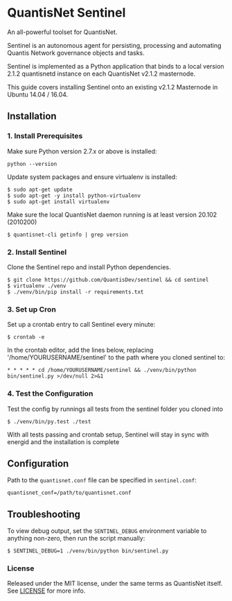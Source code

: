 # QuantisNet Sentinel

An all-powerful toolset for QuantisNet.

Sentinel is an autonomous agent for persisting, processing and automating Quantis Network governance objects and tasks.

Sentinel is implemented as a Python application that binds to a local version 2.1.2 quantisnetd instance on each QuantisNet v2.1.2 masternode.

This guide covers installing Sentinel onto an existing v2.1.2 Masternode in Ubuntu 14.04 / 16.04.

## Installation

### 1. Install Prerequisites

Make sure Python version 2.7.x or above is installed:

    python --version

Update system packages and ensure virtualenv is installed:

    $ sudo apt-get update
    $ sudo apt-get -y install python-virtualenv
    $ sudo apt-get install virtualenv

Make sure the local QuantisNet daemon running is at least version 20.102 (2010200)

    $ quantisnet-cli getinfo | grep version

### 2. Install Sentinel

Clone the Sentinel repo and install Python dependencies.

    $ git clone https://github.com/QuantisDev/sentinel && cd sentinel
    $ virtualenv ./venv
    $ ./venv/bin/pip install -r requirements.txt

### 3. Set up Cron

Set up a crontab entry to call Sentinel every minute:

    $ crontab -e

In the crontab editor, add the lines below, replacing '/home/YOURUSERNAME/sentinel' to the path where you cloned sentinel to:

    * * * * * cd /home/YOURUSERNAME/sentinel && ./venv/bin/python bin/sentinel.py >/dev/null 2>&1

### 4. Test the Configuration

Test the config by runnings all tests from the sentinel folder you cloned into

    $ ./venv/bin/py.test ./test

With all tests passing and crontab setup, Sentinel will stay in sync with energid and the installation is complete

## Configuration

Path to the `quantisnet.conf` file can be specified in `sentinel.conf`:

    quantisnet_conf=/path/to/quantisnet.conf

## Troubleshooting

To view debug output, set the `SENTINEL_DEBUG` environment variable to anything non-zero, then run the script manually:

    $ SENTINEL_DEBUG=1 ./venv/bin/python bin/sentinel.py

### License

Released under the MIT license, under the same terms as QuantisNet itself. See [LICENSE](LICENSE) for more info.
